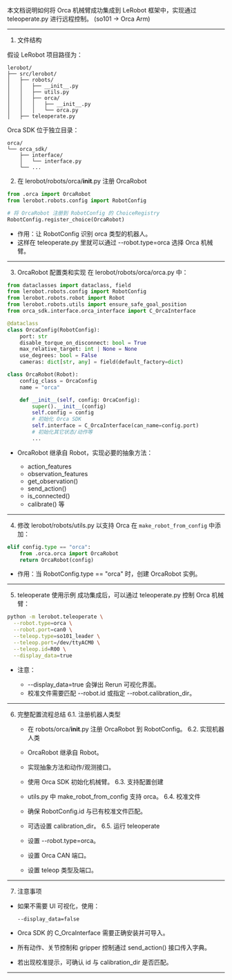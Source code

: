 本文档说明如何将 Orca 机械臂成功集成到 LeRobot 框架中，实现通过 teleoperate.py 进行远程控制。
(so101 -> Orca Arm)

---
1. 文件结构

假设 LeRobot 项目路径为：

```
lerobot/
├── src/lerobot/
│   ├── robots/
│   │   ├── __init__.py
│   │   ├── utils.py
│   │   ├── orca/
│   │   │   ├── __init__.py
│   │   │   └── orca.py
│   ├── teleoperate.py
```

Orca SDK 位于独立目录：

```
orca/
└── orca_sdk/
    ├── interface/
    │   └── interface.py
    └── ...
```

 
2. 在 lerobot/robots/orca/__init__.py 注册 OrcaRobot
```python
from .orca import OrcaRobot
from lerobot.robots.config import RobotConfig

# 将 OrcaRobot 注册到 RobotConfig 的 ChoiceRegistry
RobotConfig.register_choice(OrcaRobot)
```

* 作用：让 RobotConfig 识别 orca 类型的机器人。
* 这样在 teleoperate.py 里就可以通过 --robot.type=orca 选择 Orca 机械臂。

---

3. OrcaRobot 配置类和实现
   在 lerobot/robots/orca/orca.py 中：

```python
from dataclasses import dataclass, field
from lerobot.robots.config import RobotConfig
from lerobot.robots.robot import Robot
from lerobot.robots.utils import ensure_safe_goal_position
from orca_sdk.interface.orca_interface import C_OrcaInterface

@dataclass
class OrcaConfig(RobotConfig):
    port: str
    disable_torque_on_disconnect: bool = True
    max_relative_target: int | None = None
    use_degrees: bool = False
    cameras: dict[str, any] = field(default_factory=dict)

class OrcaRobot(Robot):
    config_class = OrcaConfig
    name = "orca"

    def __init__(self, config: OrcaConfig):
        super().__init__(config)
        self.config = config
        # 初始化 Orca SDK
        self.interface = C_OrcaInterface(can_name=config.port)
        # 初始化其它状态/动作等
        ...
```

* OrcaRobot 继承自 Robot，实现必要的抽象方法：

  * action_features
  * observation_features
  * get_observation()
  * send_action()
  * is_connected()
  * calibrate() 等

---

4. 修改 lerobot/robots/utils.py 以支持 Orca
   在 `make_robot_from_config` 中添加：

```python
elif config.type == "orca":
    from .orca.orca import OrcaRobot
    return OrcaRobot(config)
```

* 作用：当 RobotConfig.type == "orca" 时，创建 OrcaRobot 实例。

---

5. teleoperate 使用示例
   成功集成后，可以通过 teleoperate.py 控制 Orca 机械臂：

```bash
python -m lerobot.teleoperate \
  --robot.type=orca \
  --robot.port=can0 \
  --teleop.type=so101_leader \
  --teleop.port=/dev/ttyACM0 \
  --teleop.id=R00 \
  --display_data=true
```

* 注意：

  * --display_data=true 会弹出 Rerun 可视化界面。
  * 校准文件需要匹配 --robot.id 或指定 --robot.calibration_dir。

---

6. 完整配置流程总结
6.1. 注册机器人类型

   * 在 robots/orca/__init__.py 注册 OrcaRobot 到 RobotConfig。
6.2. 实现机器人类

   * OrcaRobot 继承自 Robot。
   * 实现抽象方法和动作/观测接口。
   * 使用 Orca SDK 初始化机械臂。
6.3. 支持配置创建

   * utils.py 中 make_robot_from_config 支持 orca。
6.4. 校准文件

    * 确保 RobotConfig.id 与已有校准文件匹配。
    * 可选设置 calibration_dir。
6.5. 运行 teleoperate

    * 设置 --robot.type=orca。
    * 设置 Orca CAN 端口。
    * 设置 teleop 类型及端口。

---

7. 注意事项

* 如果不需要 UI 可视化，使用：

  ```bash
  --display_data=false
  ```
* Orca SDK 的 C_OrcaInterface 需要正确安装并可导入。
* 所有动作、关节控制和 gripper 控制通过 send_action() 接口传入字典。
* 若出现校准提示，可确认 id 与 calibration_dir 是否匹配。

---

